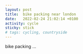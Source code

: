 ```yaml
---
layout: post
title:  bike packing near london
date:   2022-02-24 21:02:14 +0100
activity: cycle
sticky: stick
# tags: cycling, countryside
---
```


bike packing ...